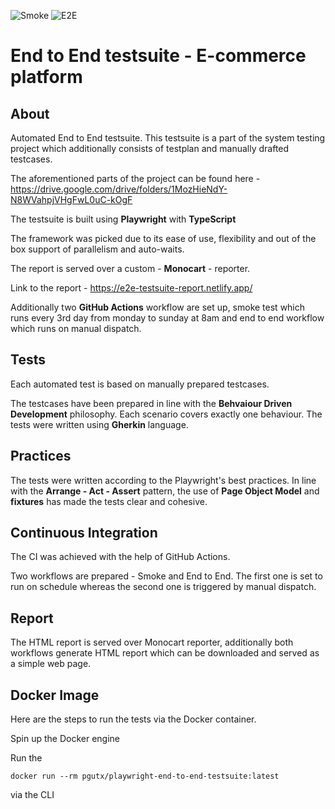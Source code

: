![Smoke](https://github.com/pgutx/e2e-testsuite/actions/workflows/smoke.yml/badge.svg) ![E2E](https://github.com/pgutx/e2e-testsuite/actions/workflows/e2e.yml/badge.svg) 

# End to End testsuite - E-commerce platform

## About
Automated End to End testsuite. This testsuite is a part of the system testing project which additionally consists of testplan and manually drafted testcases.

The aforementioned parts of the project can be found here - 
https://drive.google.com/drive/folders/1MozHieNdY-N8WVahpjVHgFwL0uC-kOgF

The testsuite is built using **Playwright** with **TypeScript**

The framework was picked due to its ease of use, flexibility and out of the box support of parallelism and auto-waits.

The report is served over a custom - **Monocart** - reporter.

Link to the report - 
https://e2e-testsuite-report.netlify.app/

Additionally two **GitHub Actions** workflow are set up, smoke test which runs every 3rd day from monday to sunday at 8am and end to end workflow which runs on manual dispatch.

## Tests

Each automated test is based on manually prepared testcases.

The testcases have been prepared in line with the **Behvaiour Driven Development** philosophy. Each scenario covers exactly one behaviour. The tests were written using **Gherkin** language.

## Practices

The tests were written according to the Playwright's best practices. In line with the **Arrange - Act - Assert** pattern, the use of **Page Object Model** and **fixtures** has made the tests clear and cohesive. 

## Continuous Integration

The CI was achieved with the help of GitHub Actions.

Two workflows are prepared - Smoke and End to End. The first one is set to run on schedule whereas the second one is triggered by manual dispatch.

## Report

The HTML report is served over Monocart reporter, additionally both workflows generate HTML report which can be downloaded and served as a simple web page.

## Docker Image

Here are the steps to run the tests via the Docker container.

Spin up the Docker engine

Run the 

 ```docker run --rm pgutx/playwright-end-to-end-testsuite:latest``` 
 
 via the CLI
